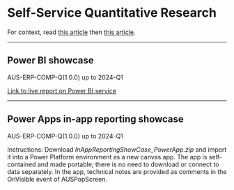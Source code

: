 # Self-Service Quantitative Research
For context, read [this article](https://medium.com/cruising-altitude/self-service-quantitative-research-feat-immigration-data-d1d14d50d6fa) then [this article](https://jkflipflop.medium.com/2bd02e465cfa).

---

## Power BI showcase

AUS-ERP-COMP-Q(1.0.0) up to 2024-Q1

[Link to live report on Power BI service](https://app.powerbi.com/view?r=eyJrIjoiZDA5Zjc0MjgtMmRjMy00NTI1LWFkNmEtYjQ0NjhmMTkyOGUzIiwidCI6IjBmNjE2ZTY3LWJjM2ItNDQ2OC1iMjEwLTQzMzFjYzM1MzkzMyJ9)

---

## Power Apps in-app reporting showcase

AUS-ERP-COMP-Q(1.0.0) up to 2024-Q1

Instructions: Download *InAppReportingShowCase_PowerApp.zip* and import it into a Power Platform environment as a new canvas app. The app is self-contained and made portable; there is no need to download or connect to data separately. In the app, technical notes are provided as comments in the OnVisible event of AUSPopScreen.

